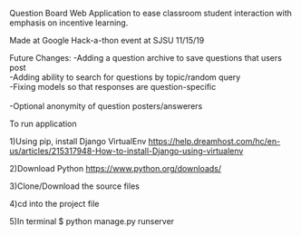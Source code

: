 Question Board 
Web Application to ease classroom student interaction with emphasis on incentive learning.

Made at Google Hack-a-thon event at SJSU 11/15/19

Future Changes:
-Adding a question archive to save questions that users post<br>
-Adding ability to search for questions by topic/random query<br>
-Fixing models so that responses are question-specific<br><br>
-Optional anonymity of question posters/answerers <br>

To run application

1)Using pip, install Django VirtualEnv
https://help.dreamhost.com/hc/en-us/articles/215317948-How-to-install-Django-using-virtualenv

2)Download Python
https://www.python.org/downloads/

3)Clone/Download the source files

4)cd into the project file

5)In terminal
$ python manage.py runserver

